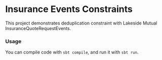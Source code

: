# Insurance Events Constraints

This project demonstrates deduplication constraint with Lakeside Mutual InsuranceQuoteRequestEvents.

### Usage
You can compile code with `sbt compile`, and run it with `sbt run`.
